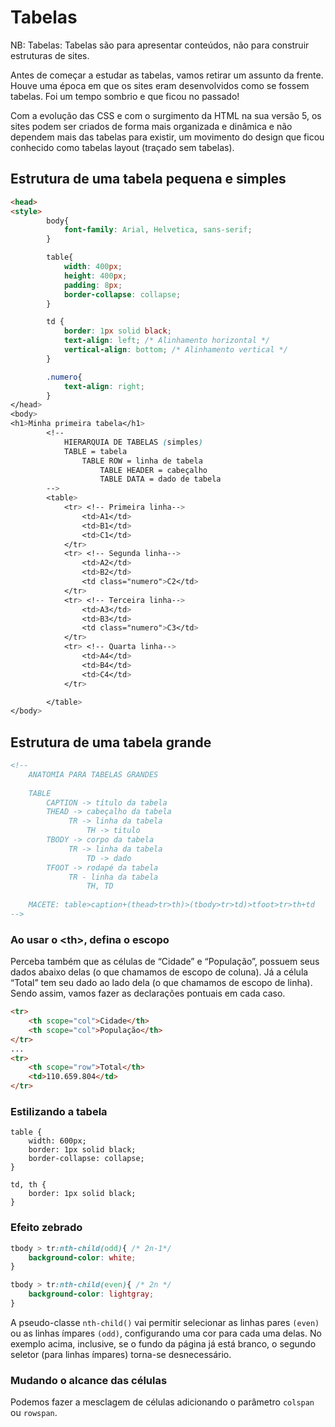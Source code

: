 # Tabelas

NB: Tabelas: Tabelas são para apresentar conteúdos, não para construir estruturas de sites.

Antes de começar a estudar as tabelas, vamos retirar um assunto da frente. Houve uma época em que os sites eram desenvolvidos como se fossem tabelas. Foi um tempo sombrio e que ficou no passado! 

Com a evolução das CSS e com o surgimento da HTML na sua versão 5, os sites podem ser criados de forma mais organizada e dinâmica e não dependem mais das tabelas para existir, um movimento do design que ficou conhecido como tabelas layout (traçado sem tabelas).

## Estrutura de uma tabela pequena e simples

```html
<head>
<style>
        body{
            font-family: Arial, Helvetica, sans-serif;
        }

        table{
            width: 400px;
            height: 400px;
            padding: 8px;
            border-collapse: collapse;
        }

        td {
            border: 1px solid black;
            text-align: left; /* Alinhamento horizontal */
            vertical-align: bottom; /* Alinhamento vertical */
        }

        .numero{
            text-align: right;
        }
</head>
<body>
<h1>Minha primeira tabela</h1>
        <!--   
            HIERARQUIA DE TABELAS (simples)
            TABLE = tabela
                TABLE ROW = linha de tabela
                    TABLE HEADER = cabeçalho
                    TABLE DATA = dado de tabela
        -->
        <table>
            <tr> <!-- Primeira linha-->
                <td>A1</td>
                <td>B1</td>
                <td>C1</td>
            </tr>
            <tr> <!-- Segunda linha-->
                <td>A2</td> 
                <td>B2</td>
                <td class="numero">C2</td>
            </tr> 
            <tr> <!-- Terceira linha-->
                <td>A3</td>
                <td>B3</td>
                <td class="numero">C3</td>
            </tr>
            <tr> <!-- Quarta linha-->
                <td>A4</td>
                <td>B4</td>
                <td>C4</td>
            </tr>

        </table>
</body>
```

## Estrutura de uma tabela grande

```html
<!-- 
    ANATOMIA PARA TABELAS GRANDES
    
    TABLE
        CAPTION -> título da tabela 
        THEAD -> cabeçalho da tabela
             TR -> linha da tabela
                 TH -> titulo
        TBODY -> corpo da tabela
             TR -> linha da tabela
                 TD -> dado
        TFOOT -> rodapé da tabela
             TR - linha da tabela
                 TH, TD
    
    MACETE: table>caption+(thead>tr>th)>(tbody>tr>td)>tfoot>tr>th+td
-->
```

### Ao usar o &lt;th&gt;, defina o escopo

Perceba também que as células de “Cidade” e “População”, possuem seus dados abaixo delas (o que chamamos de escopo de coluna). Já a célula “Total” tem seu dado ao lado dela (o que chamamos de escopo de linha). Sendo assim, vamos fazer as declarações pontuais em cada caso.

```html
<tr>
    <th scope="col">Cidade</th>
    <th scope="col">População</th>
</tr>
...
<tr>
    <th scope="row">Total</th>
    <td>110.659.804</td>
</tr>
```

### Estilizando a tabela

```csss
table {
    width: 600px;
    border: 1px solid black;
    border-collapse: collapse;
}

td, th {
    border: 1px solid black;
}
```

### Efeito zebrado

```css
tbody > tr:nth-child(odd){ /* 2n-1*/
    background-color: white;
}

tbody > tr:nth-child(even){ /* 2n */
    background-color: lightgray;
}
```

A pseudo-classe `nth-child()` vai permitir selecionar as linhas pares `(even)` ou as linhas ímpares `(odd)`, configurando uma cor para cada uma delas. No exemplo acima, inclusive, se o fundo da página já está branco, o segundo seletor (para linhas ímpares) torna-se desnecessário.

### Mudando o alcance das células

Podemos fazer a mesclagem de células adicionando o parâmetro `colspan` ou `rowspan`.